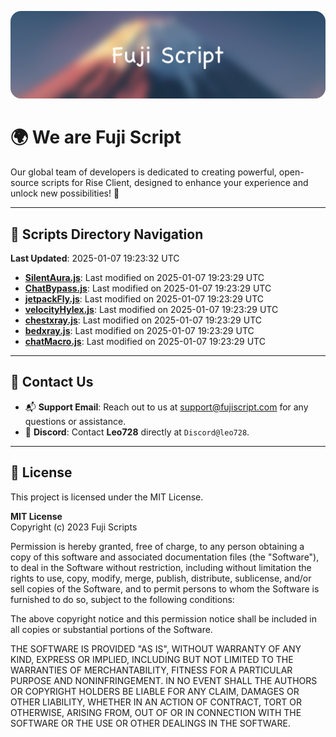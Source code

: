 ![Banner](.github/b.webp)

# 🌍 **We are Fuji Script**

Our global team of developers is dedicated to creating powerful, open-source scripts for Rise Client, designed to enhance your experience and unlock new possibilities! 🌟

---
<!-- SCRIPTS_NAVIGATION_START -->
## 📂 **Scripts Directory Navigation**

**Last Updated**: 2025-01-07 19:23:32 UTC

- **[SilentAura.js](scripts/SilentAura.js)**: Last modified on 2025-01-07 19:23:29 UTC
- **[ChatBypass.js](scripts/ChatBypass.js)**: Last modified on 2025-01-07 19:23:29 UTC
- **[jetpackFly.js](scripts/jetpackFly.js)**: Last modified on 2025-01-07 19:23:29 UTC
- **[velocityHylex.js](scripts/velocityHylex.js)**: Last modified on 2025-01-07 19:23:29 UTC
- **[chestxray.js](scripts/chestxray.js)**: Last modified on 2025-01-07 19:23:29 UTC
- **[bedxray.js](scripts/bedxray.js)**: Last modified on 2025-01-07 19:23:29 UTC
- **[chatMacro.js](scripts/chatMacro.js)**: Last modified on 2025-01-07 19:23:29 UTC

<!-- SCRIPTS_NAVIGATION_END -->

---

## 💬 **Contact Us**  
- 📬 **Support Email**: Reach out to us at [support@fujiscript.com](mailto:support@fujiscript.com) for any questions or assistance.  
- 💬 **Discord**: Contact **Leo728** directly at `Discord@leo728`.

---

## 📜 **License**

This project is licensed under the MIT License.  

**MIT License**  
Copyright (c) 2023 Fuji Scripts  

Permission is hereby granted, free of charge, to any person obtaining a copy of this software and associated documentation files (the "Software"), to deal in the Software without restriction, including without limitation the rights to use, copy, modify, merge, publish, distribute, sublicense, and/or sell copies of the Software, and to permit persons to whom the Software is furnished to do so, subject to the following conditions:  

The above copyright notice and this permission notice shall be included in all copies or substantial portions of the Software.  

THE SOFTWARE IS PROVIDED "AS IS", WITHOUT WARRANTY OF ANY KIND, EXPRESS OR IMPLIED, INCLUDING BUT NOT LIMITED TO THE WARRANTIES OF MERCHANTABILITY, FITNESS FOR A PARTICULAR PURPOSE AND NONINFRINGEMENT. IN NO EVENT SHALL THE AUTHORS OR COPYRIGHT HOLDERS BE LIABLE FOR ANY CLAIM, DAMAGES OR OTHER LIABILITY, WHETHER IN AN ACTION OF CONTRACT, TORT OR OTHERWISE, ARISING FROM, OUT OF OR IN CONNECTION WITH THE SOFTWARE OR THE USE OR OTHER DEALINGS IN THE SOFTWARE.  

